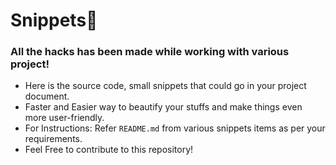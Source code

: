 # Snippets:bookmark:
### All the hacks has been made while working with various project! 
- Here is the source code, small snippets that could go in your project document.
- Faster and Easier way to beautify your stuffs and make things even more user-friendly.
- For Instructions: Refer `README.md` from various snippets items as per your requirements. 
- Feel Free to contribute to this repository!
